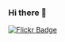 ### Hi there 👋



[![Flickr Badge](https://img.shields.io/badge/?style=flat&logo=flickr&?label=flickr&logoColor=blue&link=https://www.flickr.com/photos/189078704@N02/)](https://www.flickr.com/photos/189078704@N02/)
<!--
**szymonlipinski/szymonlipinski** is a ✨ _special_ ✨ repository because its `README.md` (this file) appears on your GitHub profile.

Here are some ideas to get you started:

- 🔭 I’m currently working on ...
- 🌱 I’m currently learning ...
- 👯 I’m looking to collaborate on ...
- 🤔 I’m looking for help with ...
- 💬 Ask me about ...
- 📫 How to reach me: ...
- 😄 Pronouns: ...
- ⚡ Fun fact: ...
-->

